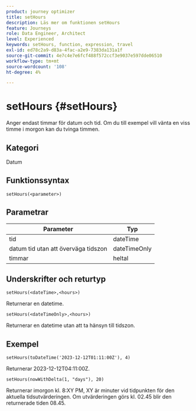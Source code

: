 ```yaml
---
product: journey optimizer
title: setHours
description: Läs mer om funktionen setHours
feature: Journeys
role: Data Engineer, Architect
level: Experienced
keywords: setHours, function, expression, travel
exl-id: ed78c2a9-d83a-4fac-a2e9-7383da131a1f
source-git-commit: 4e7c4e7e6fcf488f572ccf3e9037e597dde06510
workflow-type: tm+mt
source-wordcount: '108'
ht-degree: 4%

---
```


# setHours {#setHours}

Anger endast timmar för datum och tid. Om du till exempel vill vänta en viss timme i morgon kan du tvinga timmen.

## Kategori

Datum

## Funktionssyntax

`setHours(<parameter>)`

## Parametrar

| Parameter | Typ |
|--- |--- |
| tid | dateTime |
| datum tid utan att överväga tidszon | dateTimeOnly |
| timmar | heltal |

## Underskrifter och returtyp

`setHours(<dateTime>,<hours>)`

Returnerar en datetime.

`setHours(<dateTimeOnly>,<hours>)`

Returnerar en datetime utan att ta hänsyn till tidszon.

## Exempel

`setHours(toDateTime('2023-12-12T01:11:00Z'), 4)`

Returnerar 2023-12-12T04:11:00Z.

`setHours(nowWithDelta(1, "days"), 20)`

Returnerar imorgon kl. 8:XY PM, XY är minuter vid tidpunkten för den aktuella tidsutvärderingen. Om utvärderingen görs kl. 02.45 blir den returnerade tiden 08.45.

